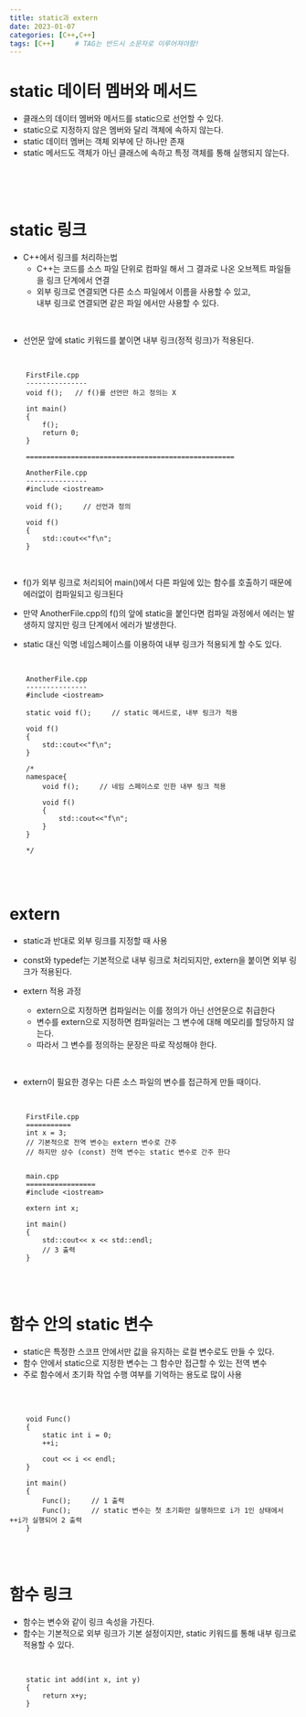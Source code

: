 ```yaml
---
title: static과 extern
date: 2023-01-07
categories: [C++,C++]
tags: [C++]		# TAG는 반드시 소문자로 이루어져야함!
---
```


static 데이터 멤버와 메서드
============
* 클래스의 데이터 멤버와 메서드를 static으로 선언할 수 있다.
* static으로 지정하지 않은 멤버와 달리 객체에 속하지 않는다.
* static 데이터 멤버는 객체 외부에 단 하나만 존재
* static 메서드도 객체가 아닌 클래스에 속하고 특정 객체를 통해 실행되지 않는다.

<br><br><br>

static 링크
=================
  
* C++에서 링크를 처리하는법
  * C++는 코드를 소스 파일 단위로 컴파일 해서 그 결과로 나온 오브젝트 파일들을 링크 단계에서 연결
  * 외부 링크로 연결되면 다른 소스 파일에서 이름을 사용할 수 있고,<br> 내부 링크로 연결되면 같은 파일 에서만 사용할 수 있다.

<br>

* 선언문 앞에 static 키워드를 붙이면 내부 링크(정적 링크)가 적용된다.

<br>

        FirstFile.cpp
        ---------------
        void f();   // f()를 선언만 하고 정의는 X

        int main()
        {
            f();
            return 0;
        }

        ===================================================

        AnotherFile.cpp
        ---------------
        #include <iostream>

        void f();     // 선언과 정의

        void f()
        {
            std::cout<<"f\n";
        }

<br>

* f()가 외부 링크로 처리되어 main()에서 다른 파일에 있는 함수를 호출하기 때문에 에러없이 컴파일되고 링크된다

* 만약 AnotherFile.cpp의 f()의 앞에 static을 붙인다면 컴파일 과정에서 에러는 발생하지 않지만 링크 단계에서 에러가 발생한다.

* static 대신 익명 네임스페이스를 이용하여 내부 링크가 적용되게 할 수도 있다.

<br>

        AnotherFile.cpp
        ---------------
        #include <iostream>

        static void f();     // static 메서드로, 내부 링크가 적용

        void f()
        {
            std::cout<<"f\n";
        }

        /*
        namespace{
            void f();     // 네임 스페이스로 인한 내부 링크 적용

            void f()
            {
                std::cout<<"f\n";
            }
        }
        
        */

<br><br>

extern
=============
* static과 반대로 외부 링크를 지정할 때 사용
* const와 typedef는 기본적으로 내부 링크로 처리되지만, extern을 붙이면 외부 링크가 적용된다.

* extern 적용 과정
  * extern으로 지정하면 컴파일러는 이를 정의가 아닌 선언문으로 취급한다
  * 변수를 extern으로 지정하면 컴파일러는 그 변수에 대해 메모리를 할당하지 않는다.
  * 따라서 그 변수를 정의하는 문장은 따로 작성해야 한다.

<br>

* extern이 필요한 경우는 다른 소스 파일의 변수를 접근하게 만들 때이다.

<br>


        FirstFile.cpp
        ===========
        int x = 3;
        // 기본적으로 전역 변수는 extern 변수로 간주
        // 하지만 상수 (const) 전역 변수는 static 변수로 간주 한다


        main.cpp
        =================
        #include <iostream>

        extern int x;

        int main()
        {
            std::cout<< x << std::endl;
            // 3 출력
        }

<br><br>

함수 안의 static 변수
======================
* static은 특정한 스코프 안에서만 값을 유지하는 로컬 변수로도 만들 수 있다.
* 함수 안에서 static으로 지정한 변수는 그 함수만 접근할 수 있는 전역 변수
* 주로 함수에서 초기화 작업 수행 여부를 기억하는 용도로 많이 사용

<br><br>

        void Func()
        {
            static int i = 0;
            ++i;

            cout << i << endl;
        }

        int main()
        {
            Func();     // 1 출력
            Func();     // static 변수는 첫 초기화만 실행하므로 i가 1인 상태에서 ++i가 실행되어 2 출력
        }


<br><br>

함수 링크
=====================
* 함수는 변수와 같이 링크 속성을 가진다.
* 함수는 기본적으로 외부 링크가 기본 설정이지만, static 키워드를 통해 내부 링크로 적용할 수 있다.

<br>

        static int add(int x, int y)
        {
            return x+y;
        }